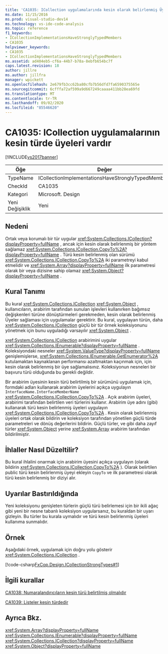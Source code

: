 ```yaml
---
title: 'CA1035: ICollection uygulamalarında kesin olarak belirlenmiş Üyeler var | Microsoft Docs'
ms.date: 11/15/2016
ms.prod: visual-studio-dev14
ms.technology: vs-ide-code-analysis
ms.topic: reference
f1_keywords:
- ICollectionImplementationsHaveStronglyTypedMembers
- CA1035
helpviewer_keywords:
- CA1035
- ICollectionImplementationsHaveStronglyTypedMembers
ms.assetid: ad404eb5-cf6a-44b7-b78a-8ebfb654bc7f
caps.latest.revision: 18
author: jillre
ms.author: jillfra
manager: wpickett
ms.openlocfilehash: 2e679fb3cc62ba80cfb7b56dfd7fa6590375565e
ms.sourcegitcommit: 6cfffa72af599a9d667249caaaa411bb28ea69fd
ms.translationtype: MT
ms.contentlocale: tr-TR
ms.lasthandoff: 09/02/2020
ms.locfileid: "85546620"
---
```

# <a name="ca1035-icollection-implementations-have-strongly-typed-members"></a>CA1035: ICollection uygulamalarının kesin türde üyeleri vardır
[!INCLUDE[vs2017banner](../includes/vs2017banner.md)]

|Öğe|Değer|
|-|-|
|TypeName|ICollectionImplementationsHaveStronglyTypedMembers|
|CheckId|CA1035|
|Kategori|Microsoft. Design|
|Yeni Değişiklik|Yeni|

## <a name="cause"></a>Nedeni
 Ortak veya korumalı bir tür uygular <xref:System.Collections.ICollection?displayProperty=fullName> , ancak için kesin olarak belirlenmiş bir yöntem sağlamaz <xref:System.Collections.ICollection.CopyTo%2A?displayProperty=fullName> . Türü kesin belirlenmiş olan sürümü <xref:System.Collections.ICollection.CopyTo%2A> iki parametreyi kabul etmelidir ve <xref:System.Array?displayProperty=fullName> ilk parametresi olarak bir veya dizisine sahip olamaz <xref:System.Object?displayProperty=fullName> .

## <a name="rule-description"></a>Kural Tanımı
 Bu kural <xref:System.Collections.ICollection> <xref:System.Object> , kullanıcıların, arabirim tarafından sunulan işlevleri kullanırken bağımsız değişkenleri türüne dönüştürmeleri gerekmeden, kesin olarak belirlenmiş Üyeler sağlaması için uygulamalar gerektirir. Bu kural, uygulayan türün, daha <xref:System.Collections.ICollection> güçlü bir tür örnek koleksiyonunu yönetmek için bunu uyguladığı varsayılır <xref:System.Object> .

 <xref:System.Collections.ICollection> arabirimini uygular <xref:System.Collections.IEnumerable?displayProperty=fullName> . Koleksiyondaki nesneler <xref:System.ValueType?displayProperty=fullName> genişlemişlerse, <xref:System.Collections.IEnumerable.GetEnumerator%2A> kutulamaktan kaynaklanan performansı azaltmaktan kaçınmak için, için kesin olarak belirlenmiş bir üye sağlamalısınız. Koleksiyonun nesneleri bir başvuru türü olduğunda bu gerekli değildir.

 Bir arabirim üyesinin kesin türü belirtilmiş bir sürümünü uygulamak için, formdaki adları kullanarak arabirim üyelerini açıkça uygulayın `InterfaceName.InterfaceMemberName` <xref:System.Collections.ICollection.CopyTo%2A> . Açık arabirim üyeleri, arabirimi tarafından belirtilen veri türlerini kullanır. Arabirim üye adını (gibi) kullanarak türü kesin belirlenmiş üyeleri uygulayın <xref:System.Collections.ICollection.CopyTo%2A> . Kesin olarak belirlenmiş üyeleri ortak olarak bildirin ve koleksiyon tarafından yönetilen güçlü türde parametreleri ve dönüş değerlerini bildirin. Güçlü türler, ve gibi daha zayıf türler <xref:System.Object> yerine <xref:System.Array> arabirim tarafından bildirilmiştir.

## <a name="how-to-fix-violations"></a>İhlaller Nasıl Düzeltilir?
 Bu kural ihlalini onarmak için arabirim üyesini açıkça uygulayın (olarak bildirin <xref:System.Collections.ICollection.CopyTo%2A> ). Olarak belirtilen public türü kesin belirlenmiş üyeyi ekleyin `CopyTo` ve ilk parametresi olarak türü kesin belirlenmiş bir diziyi alır.

## <a name="when-to-suppress-warnings"></a>Uyarılar Bastırıldığında
 Yeni koleksiyonu genişleten türlerin güçlü türü belirlemesi için bir ikili ağaç gibi yeni bir nesne tabanlı koleksiyon uygularsanız, bu kuraldan bir uyarı gizleyin. Bu türler bu kurala uymalıdır ve türü kesin belirlenmiş üyeleri kullanıma sunmalıdır.

## <a name="example"></a>Örnek
 Aşağıdaki örnek, uygulamak için doğru yolu gösterir <xref:System.Collections.ICollection> .

 [!code-csharp[FxCop.Design.ICollectionStrongTypes#1](../snippets/csharp/VS_Snippets_CodeAnalysis/FxCop.Design.ICollectionStrongTypes/cs/FxCop.Design.ICollectionStrongTypes.cs#1)]

## <a name="related-rules"></a>İlgili kurallar
 [CA1038: Numaralandırıcıların kesin türü belirtilmiş olmalıdır](../code-quality/ca1038-enumerators-should-be-strongly-typed.md)

 [CA1039: Listeler kesin türdedir](../code-quality/ca1039-lists-are-strongly-typed.md)

## <a name="see-also"></a>Ayrıca Bkz.
 <xref:System.Array?displayProperty=fullName> <xref:System.Collections.IEnumerable?displayProperty=fullName>
 <xref:System.Collections.ICollection?displayProperty=fullName>
 <xref:System.Object?displayProperty=fullName>
